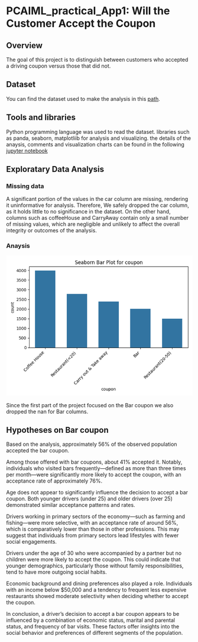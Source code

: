 # PCAIML_practical_App1: Will the Customer Accept the Coupon

## Overview
The goal of this project is to distinguish between customers who accepted a driving coupon versus those that did not.

## Dataset
You can find the dataset used to make the analysis in this [path](../data/coupons.csv).

## Tools and libraries
Python programming language was used to read the dataset. libraries such as panda, seaborn, matplotliib for analysis and visualizing.
the details of the anaysis, comments and visualization charts can be found in the following [jupyter notebook](prompt.ipynb)

## Exploratary Data Analysis

### Missing data
A significant portion of the values in the car column are missing, rendering it uninformative for analysis. Therefore, We safely dropped the car column, as it holds little to no significance in the dataset.
On the other hand, columns such as coffeeHouse and CarryAway contain only a small number of missing values, which are negligible and unlikely to affect the overall integrity or outcomes of the analysis.

### Anaysis
![Alt visualization of coupon category](./images/coupon_column.png)

Since the first part of the project focused on the Bar coupon we also dropped the nan for Bar columns.

## Hypotheses on Bar coupon
Based on the analysis, approximately 56% of the observed population accepted the bar coupon.

Among those offered with bar coupons, about 41% accepted it. Notably, individuals who visited bars frequently—defined as more than three times per month—were significantly more likely to accept the coupon, with an acceptance rate of approximately 76%.

Age does not appear to significantly influence the decision to accept a bar coupon. Both younger drivers (under 25) and older drivers (over 25) demonstrated similar acceptance patterns and rates.

Drivers working in primary sectors of the economy—such as farming and fishing—were more selective, with an acceptance rate of around 56%, which is comparatively lower than those in other professions. This may suggest that individuals from primary sectors lead lifestyles with fewer social engagements.

Drivers under the age of 30 who were accompanied by a partner but no children were more likely to accept the coupon. This could indicate that younger demographics, particularly those without family responsibilities, tend to have more outgoing social habits.

Economic background and dining preferences also played a role. Individuals with an income below $50,000 and a tendency to frequent less expensive restaurants showed moderate selectivity when deciding whether to accept the coupon.

In conclusion, a driver’s decision to accept a bar coupon appears to be influenced by a combination of economic status, marital and parental status, and frequency of bar visits. These factors offer insights into the social behavior and preferences of different segments of the population.


